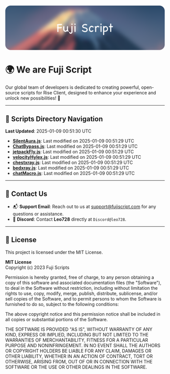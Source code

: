![Banner](.github/b.webp)

# 🌍 **We are Fuji Script**

Our global team of developers is dedicated to creating powerful, open-source scripts for Rise Client, designed to enhance your experience and unlock new possibilities! 🌟

---
<!-- SCRIPTS_NAVIGATION_START -->
## 📂 **Scripts Directory Navigation**

**Last Updated**: 2025-01-09 00:51:30 UTC

- **[SilentAura.js](scripts/SilentAura.js)**: Last modified on 2025-01-09 00:51:29 UTC
- **[ChatBypass.js](scripts/ChatBypass.js)**: Last modified on 2025-01-09 00:51:29 UTC
- **[jetpackFly.js](scripts/jetpackFly.js)**: Last modified on 2025-01-09 00:51:29 UTC
- **[velocityHylex.js](scripts/velocityHylex.js)**: Last modified on 2025-01-09 00:51:29 UTC
- **[chestxray.js](scripts/chestxray.js)**: Last modified on 2025-01-09 00:51:29 UTC
- **[bedxray.js](scripts/bedxray.js)**: Last modified on 2025-01-09 00:51:29 UTC
- **[chatMacro.js](scripts/chatMacro.js)**: Last modified on 2025-01-09 00:51:29 UTC

<!-- SCRIPTS_NAVIGATION_END -->

---

## 💬 **Contact Us**  
- 📬 **Support Email**: Reach out to us at [support@fujiscript.com](mailto:support@fujiscript.com) for any questions or assistance.  
- 💬 **Discord**: Contact **Leo728** directly at `Discord@leo728`.

---

## 📜 **License**

This project is licensed under the MIT License.  

**MIT License**  
Copyright (c) 2023 Fuji Scripts  

Permission is hereby granted, free of charge, to any person obtaining a copy of this software and associated documentation files (the "Software"), to deal in the Software without restriction, including without limitation the rights to use, copy, modify, merge, publish, distribute, sublicense, and/or sell copies of the Software, and to permit persons to whom the Software is furnished to do so, subject to the following conditions:  

The above copyright notice and this permission notice shall be included in all copies or substantial portions of the Software.  

THE SOFTWARE IS PROVIDED "AS IS", WITHOUT WARRANTY OF ANY KIND, EXPRESS OR IMPLIED, INCLUDING BUT NOT LIMITED TO THE WARRANTIES OF MERCHANTABILITY, FITNESS FOR A PARTICULAR PURPOSE AND NONINFRINGEMENT. IN NO EVENT SHALL THE AUTHORS OR COPYRIGHT HOLDERS BE LIABLE FOR ANY CLAIM, DAMAGES OR OTHER LIABILITY, WHETHER IN AN ACTION OF CONTRACT, TORT OR OTHERWISE, ARISING FROM, OUT OF OR IN CONNECTION WITH THE SOFTWARE OR THE USE OR OTHER DEALINGS IN THE SOFTWARE.  
